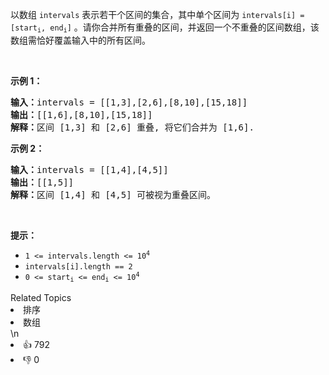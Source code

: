 <p>以数组 <code>intervals</code> 表示若干个区间的集合，其中单个区间为 <code>intervals[i] = [start<sub>i</sub>, end<sub>i</sub>]</code> 。请你合并所有重叠的区间，并返回一个不重叠的区间数组，该数组需恰好覆盖输入中的所有区间。</p>

<p> </p>

<p><strong>示例 1：</strong></p>

<pre>
<strong>输入：</strong>intervals = [[1,3],[2,6],[8,10],[15,18]]
<strong>输出：</strong>[[1,6],[8,10],[15,18]]
<strong>解释：</strong>区间 [1,3] 和 [2,6] 重叠, 将它们合并为 [1,6].
</pre>

<p><strong>示例 2：</strong></p>

<pre>
<strong>输入：</strong>intervals = [[1,4],[4,5]]
<strong>输出：</strong>[[1,5]]
<strong>解释：</strong>区间 [1,4] 和 [4,5] 可被视为重叠区间。</pre>

<p> </p>

<p><strong>提示：</strong></p>

<ul>
	<li><code>1 <= intervals.length <= 10<sup>4</sup></code></li>
	<li><code>intervals[i].length == 2</code></li>
	<li><code>0 <= start<sub>i</sub> <= end<sub>i</sub> <= 10<sup>4</sup></code></li>
</ul>
<div><div>Related Topics</div><div><li>排序</li><li>数组</li></div></div>\n<div><li>👍 792</li><li>👎 0</li></div>
